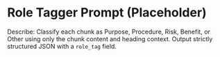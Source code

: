# Role Tagger Prompt (Placeholder)

Describe: Classify each chunk as Purpose, Procedure, Risk, Benefit, or Other using only the chunk content and heading context. Output strictly structured JSON with a `role_tag` field.


